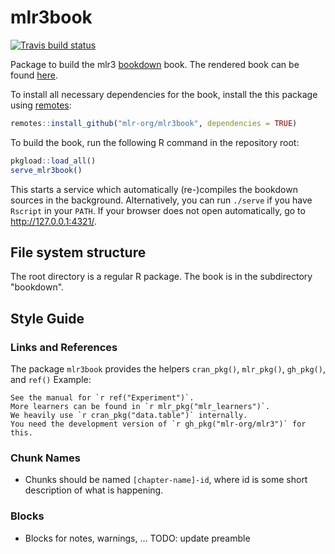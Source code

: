 # mlr3book

[![Travis build status](https://travis-ci.org/mlr-org/mlr3book.svg?branch=master)](https://travis-ci.org/mlr-org/mlr3book)

Package to build the mlr3 [bookdown](https://bookdown.org/) book.
The rendered book can be found [here](https://mlr-org.github.io/mlr3book/).

To install all necessary dependencies for the book, install the this package using [remotes](https://cran.r-project.org/package=remotes):
```r
remotes::install_github("mlr-org/mlr3book", dependencies = TRUE)
```

To build the book, run the following R command in the repository root:
```r
pkgload::load_all()
serve_mlr3book()
```
This starts a service which automatically (re-)compiles the bookdown sources in the background.
Alternatively, you can run `./serve` if you have `Rscript` in your `PATH`.
If your browser does not open automatically, go to http://127.0.0.1:4321/.

## File system structure
The root directory is a regular R package.
The book is in the subdirectory "bookdown".


## Style Guide

### Links and References
The package `mlr3book` provides the helpers `cran_pkg()`, `mlr_pkg()`, `gh_pkg()`, and `ref()`
Example:
```
See the manual for `r ref("Experiment")`.
More learners can be found in `r mlr_pkg("mlr_learners")`.
We heavily use `r cran_pkg("data.table")` internally.
You need the development version of `r gh_pkg("mlr-org/mlr3")` for this.
```

### Chunk Names
* Chunks should be named `[chapter-name]-id`, where id is some short description of what is happening.

### Blocks
* Blocks for notes, warnings, ...
  TODO: update preamble
